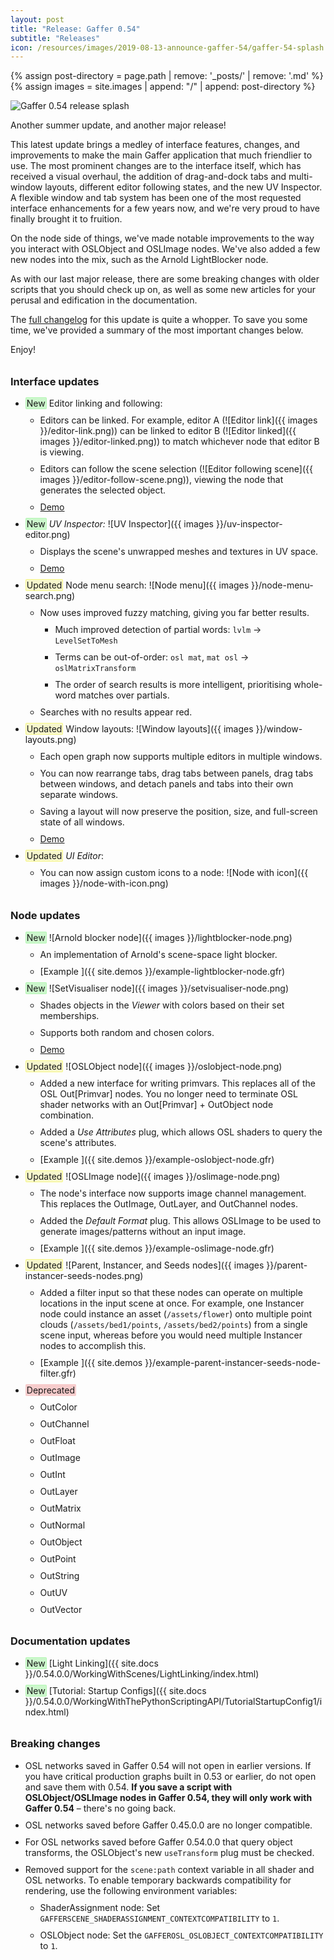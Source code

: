 ```yaml
---
layout: post
title: "Release: Gaffer 0.54"
subtitle: "Releases"
icon: /resources/images/2019-08-13-announce-gaffer-54/gaffer-54-splash.png
---
```


<!-- Add an image path macro for implicit page-based file paths -->
{% assign post-directory = page.path | remove: '_posts/' | remove: '.md' %}
{% assign images = site.images | append: "/" | append: post-directory %}

<style type="text/css">
    span.changelog {
        border: 1px solid;
        padding: 0 1px; 
        border-radius: 2px;
    }
    span.changelog-new {
        background-color: #ccf7cc;
        border-color: #b4f7b4;
    }
    span.changelog-updated {
        background-color: #f7f7cc;
        border-color: #f7f784;
    }
    span.changelog-removed {
        background-color: #f7cccc;
        border-color: #f7cccc;
    }
    span.changelog-deleted {
        border: none;
        border-bottom: 1px dotted red;
    }
    li {
        margin-bottom: 10px;
    }
    li > ul li:first-child {
        margin-top: 10px;
    }
    h3 {
        margin-top: 2em;
    }
</style>

<img class="mb-30 show" style="margin: auto" src="{{ images }}/gaffer-54-splash.png" alt="Gaffer 0.54 release splash">

Another summer update, and another major release!

This latest update brings a medley of interface features, changes, and improvements to make the main Gaffer application that much friendlier to use. The most prominent changes are to the interface itself, which has received a visual overhaul, the addition of drag-and-dock tabs and multi-window layouts, different editor following states, and the new UV Inspector. A flexible window and tab system has been one of the most requested interface enhancements for a few years now, and we're very proud to have finally brought it to fruition.

On the node side of things, we've made notable improvements to the way you interact with OSLObject and OSLImage nodes. We've also added a few new nodes into the mix, such as the Arnold LightBlocker node.

As with our last major release, there are some breaking changes with older scripts that you should check up on, as well as some new articles for your perusal and edification in the documentation.

The [full changelog](https://github.com/GafferHQ/gaffer/releases/tag/0.54.0.0) for this update is quite a whopper. To save you some time, we've provided a summary of the most important changes below.

Enjoy!


### Interface updates ###

- <span class="changelog changelog-new">New</span>  Editor linking and following:
    - Editors can be linked. For example, editor A (![Editor link]({{ images }}/editor-link.png)) can be linked to editor B (![Editor linked]({{ images }}/editor-linked.png)) to match whichever node that editor B is viewing.
    - Editors can follow the scene selection (![Editor following scene]({{ images }}/editor-follow-scene.png)), viewing the node that generates the selected object.
    - [Demo <i class="fa fa-external-link"></i>](https://vimeo.com/354089521)
- <span class="changelog changelog-new">New</span>  _UV Inspector:_ ![UV Inspector]({{ images }}/uv-inspector-editor.png)
    - Displays the scene's unwrapped meshes and textures in UV space.
    - [Demo <i class="fa fa-external-link"></i>](https://vimeo.com/354089547)
- <span class="changelog changelog-updated">Updated</span>  Node menu search: ![Node menu]({{ images }}/node-menu-search.png)
    - Now uses improved fuzzy matching, giving you far better results.
        - Much improved detection of partial words: `lvlm` → `LevelSetToMesh`
        - Terms can be out-of-order: `osl mat`, `mat osl` → `oslMatrixTransform`
        - The order of search results is more intelligent, prioritising whole-word matches over partials.
    - Searches with no results appear red.
- <span class="changelog changelog-updated">Updated</span>  Window layouts: ![Window layouts]({{ images }}/window-layouts.png)
    - Each open graph now supports multiple editors in multiple windows.
    - You can now rearrange tabs, drag tabs between panels, drag tabs between windows, and detach panels and tabs into their own separate windows.
    - Saving a layout will now preserve the position, size, and full-screen state of all windows.
    - [Demo <i class="fa fa-external-link"></i>](https://vimeo.com/354089529)
- <span class="changelog changelog-updated">Updated</span>  _UI Editor_: 
    - You can now assign custom icons to a node: ![Node with icon]({{ images }}/node-with-icon.png)


### Node updates ###

- <span class="changelog changelog-new">New</span>  ![Arnold blocker node]({{ images }}/lightblocker-node.png)
    - An implementation of Arnold's scene-space light blocker.
    - [Example <i class="fa fa-download"></i>]({{ site.demos }}/example-lightblocker-node.gfr)
- <span class="changelog changelog-new">New</span>  ![SetVisualiser node]({{ images }}/setvisualiser-node.png)
    - Shades objects in the _Viewer_ with colors based on their set memberships.
    - Supports both random and chosen colors.
    - [Demo <i class="fa fa-external-link"></i>](https://vimeo.com/354088506)
- <span class="changelog changelog-updated">Updated</span> ![OSLObject node]({{ images }}/oslobject-node.png)
    - Added a new interface for writing primvars. This replaces all of the OSL Out[Primvar] nodes. You no longer need to terminate OSL shader networks with an Out[Primvar] + OutObject node combination.
    - Added a _Use Attributes_ plug, which allows OSL shaders to query the scene's attributes.
    - [Example <i class="fa fa-download"></i>]({{ site.demos }}/example-oslobject-node.gfr)
- <span class="changelog changelog-updated">Updated</span>  ![OSLImage node]({{ images }}/oslimage-node.png)
    - The node's interface now supports image channel management. This replaces the OutImage, OutLayer, and OutChannel nodes.
    - Added the _Default Format_ plug. This allows OSLImage to be used to generate images/patterns without an input image.
    - [Example <i class="fa fa-download"></i>]({{ site.demos }}/example-oslimage-node.gfr)
- <span class="changelog changelog-updated">Updated</span>  ![Parent, Instancer, and Seeds nodes]({{ images }}/parent-instancer-seeds-nodes.png)
    - Added a filter input so that these nodes can operate on multiple locations in the input scene at once. For example, one Instancer node could instance an asset (`/assets/flower`) onto multiple point clouds (`/assets/bed1/points`, `/assets/bed2/points`) from a single scene input, whereas before you would need multiple Instancer nodes to accomplish this.
    - [Example <i class="fa fa-download"></i>]({{ site.demos }}/example-parent-instancer-seeds-node-filter.gfr)
- <span class="changelog changelog-removed">Deprecated</span>
    - OutColor
    - OutChannel
    - OutFloat
    - OutImage
    - OutInt
    - OutLayer
    - OutMatrix
    - OutNormal
    - OutObject
    - OutPoint
    - OutString
    - OutUV
    - OutVector


### Documentation updates ###

- <span class="changelog changelog-new">New</span>  [Light Linking]({{ site.docs }}/0.54.0.0/WorkingWithScenes/LightLinking/index.html)
- <span class="changelog changelog-new">New</span>  [Tutorial: Startup Configs]({{ site.docs }}/0.54.0.0/WorkingWithThePythonScriptingAPI/TutorialStartupConfig1/index.html)


### Breaking changes ###

- OSL networks saved in Gaffer 0.54 will not open in earlier versions. If you have critical production graphs built in 0.53 or earlier, do not open and save them with 0.54. **If you save a script with OSLObject/OSLImage nodes in Gaffer 0.54, they will only work with Gaffer 0.54** &ndash; there's no going back.
- OSL networks saved before Gaffer 0.45.0.0 are no longer compatible.
- For OSL networks saved before Gaffer 0.54.0.0 that query object transforms, the OSLObject's new `useTransform` plug must be checked.
- Removed support for the `scene:path` context variable in all shader and OSL networks. To enable temporary backwards compatibility for rendering, use the following environment variables: 
    - ShaderAssignment node: Set `GAFFERSCENE_SHADERASSIGNMENT_CONTEXTCOMPATIBILITY` to `1`.
    - OSLObject node: Set the `GAFFEROSL_OSLOBJECT_CONTEXTCOMPATIBILITY` to `1`.

